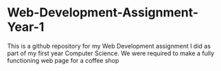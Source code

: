 # Web-Development-Assignment-Year-1
This is a github repository for my Web Development assignment I did as part of my first year Computer Science. We were required to make a fully functioning web page for a coffee shop
